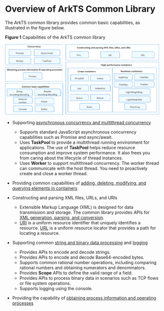 # Overview of ArkTS Common Library


The ArkTS common library provides common basic capabilities, as illustrated in the figure below.


**Figure 1** Capabilities of the ArkTS common library

![arkts-commonlibrary](figures/arkts-commonlibrary.png)


- Supporting [asynchronous concurrency and multithread concurrency](concurrency-overview.md)
  - Supports standard JavaScript asynchronous concurrency capabilities such as Promise and async/await.
  - Uses **TaskPool** to provide a multithread running environment for applications. The use of **TaskPool** helps reduce resource consumption and improve system performance. It also frees you from caring about the lifecycle of thread instances.
  - Uses **Worker** to support multithread concurrency. The worker thread can communicate with the host thread. You need to proactively create and close a worker thread.

- Providing common capabilities of [adding, deleting, modifying, and querying elements in containers](container-overview.md)

- Constructing and parsing XML files, URLs, and URIs
  - Extensible Markup Language (XML) is designed for data transmission and storage. The common library provides APIs for [XML generation, parsing, and conversion](xml-overview.md).
  - [URI](../reference/apis/js-apis-uri.md) is a uniform resource identifier that uniquely identifies a resource. [URL](../reference/apis/js-apis-url.md) is a uniform resource locator that provides a path for locating a resource.

- Supporting common [string and binary data processing](../reference/apis/js-apis-util.md) and [logging](../reference/apis/js-apis-logs.md)
  - Provides APIs to encode and decode strings.
  - Provides APIs to encode and decode Base64-encoded bytes.
  - Supports common rational number operations, including comparing rational numbers and obtaining numerators and denominators.
  - Provides **Scope** APIs to define the valid range of a field.
  - Provides APIs to process binary data in scenarios such as TCP flows or file system operations.
  - Supports logging using the console.

- Providing the capability of [obtaining process information and operating processes](../reference/apis/js-apis-process.md)